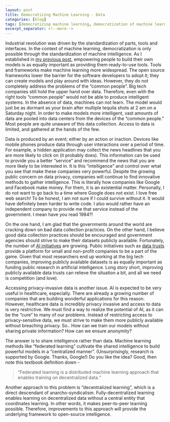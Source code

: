 ```yaml
---
layout: post
title: Democratizing Machine Learning - Data
categories: [blog]
tags: [democratizing machine learning, democratization of machine learning, decentralized machine learning, peer-to-peer learning]
excerpt_separator: <!--more-->
---
```

Industrial revolution was driven by the standardization of parts, tools and interfaces. In the context of machine learning, democratization is only possible through the standardization of machine intelligence. As I established in [my previous post](https://kilinco.github.io/democratizing-machine-learning-tools-and-frameworks/), empowering people to build their own models is as equally important as providing them ready-to-use tools. <!--more-->Tools and frameworks make machine learning more widespread. The open source frameworks lower the barrier for the software developers to adopt it; they can create models and play around with ideas. However, they do not completely address the problems of the “common people”. Big tech companies still hold the upper hand over data. Therefore, even with the right tools “common people” would not be able to produce intelligent systems. In the absence of data, machines can not learn. The model would just be as dormant as your brain after multiple tequila shots at 2 am on a Saturday night. In order to make models more intelligent, vast amounts of data are pooled into data centers from the devices of the “common people.” Most people are quite unaware of this data collection. Access to data is limited, and gathered at the hands of the few. 

Data is produced by an event; either by an action or inaction. Devices like mobile phones produce data through user interactions over a period of time. For example, a hidden application may collect the news headlines that you are more likely to click on (it probably does). This information can be used to provide you a better “service” and recommend the news that you are more likely to be interested in. It is this “intelligence” and control over what you see that make these companies very powerful. Despite the growing public concern on data privacy, companies will continue to find innovative methods to gather intelligence. This is literally how companies like Google and Facebook make money. For them, it is an existential matter. Personally, I do not want to go back to a time where Google does not exist. I love free web search! To be honest, I am not sure if I could survive without it. It would have definitely been harder to write code. I also would rather have an independent company to provide me that service instead of the government. I mean have you read 1984?! 

On the one hand, I am glad that the governments around the world are cracking down on bad data collection practices. On the other hand, I believe good data collection practices should be encouraged and government agencies should strive to make their datasets publicly available. Fortunately, the number of [AI initiatives](https://www.whitehouse.gov/ai/) are growing. Public initiatives such as [data trusts](https://theodi.org/article/what-is-a-data-trust/) provide a platform for small and non-profit companies to be a part of the game. Given that most researchers end up working at the big tech companies, improving publicly available datasets is as equally important as funding public research in artificial intelligence. Long story short, improving publicly available data trusts can relieve the situation a bit, and all we need is competition (and love).

Accessing privacy-invasive data is another issue. AI is expected to be very useful in healthcare, especially. There are already a growing number of companies that are building wonderful applications for this reason. However, healthcare data is incredibly privacy invasive and access to data is very restrictive. We must find a way to realize the potential of AI, as it can be the “cure” to many of our problems. Instead of restricting access to privacy-sensitive data, we must strive to make them more publicly available without breaching privacy. So.. How can we train our models without sharing private information? How can we ensure anonymity? 

The answer is to share intelligence rather than data. Machine learning methods like “federated learning” cultivate the shared intelligence to build powerful models in a “centralized manner”. (Unsurprisingly, research is supported by Google. Thanks, Google!) Do you like the idea? Good, then note this textbook definition down - 
>“Federated learning is a distributed machine learning approach that enables training on decentralized data.“ 

Another approach to this problem is “decentralized learning”, which is a direct descendant of anarcho-syndicalism. Fully-decentralized learning enables learning on decentralized data without a central entity that coordinates learning. In other words, it makes peer-to-peer learning possible. Therefore, improvements to this approach will provide the underlying framework to open-source intelligence.
